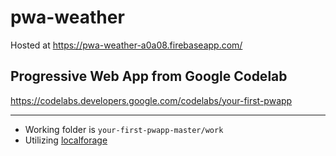 # pwa-weather

Hosted at https://pwa-weather-a0a08.firebaseapp.com/ 

## Progressive Web App from Google Codelab

https://codelabs.developers.google.com/codelabs/your-first-pwapp

---

- Working folder is `your-first-pwapp-master/work`
- Utilizing [localforage](https://localforage.github.io/localForage/)
